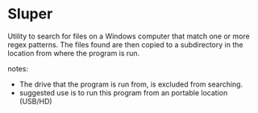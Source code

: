 # Sluper
Utility to search for files on a Windows computer that match one or more regex patterns. 
The files found are then copied to a subdirectory in the location from where the program is run.  

notes: 
* The drive that the program is run from, is excluded from searching.
* suggested use is to run this program from an portable location (USB/HD) 
